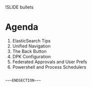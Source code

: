 !SLIDE bullets

# Agenda

1. ElasticSearch Tips
1. Unified Navigation
1. The Back Button
1. DPK Configuration
1. Federated Approvals and User Prefs
1. Powershell and Process Schedulers

~~~SECTION:notes~~~

~~~ENDSECTION~~~